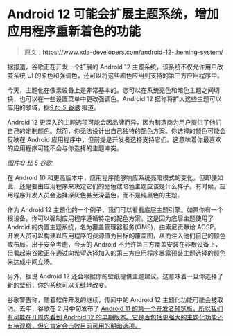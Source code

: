 # Android 12 可能会扩展主题系统，增加应用程序重新着色的功能

> 原文：<https://www.xda-developers.com/android-12-theming-system/>

据报道，谷歌正在开发一个扩展的 Android 12 主题系统，该系统不仅允许用户改变系统 UI 的原色和强调色，还可以将这些颜色应用到支持的第三方应用程序中。

今天，主题化在像素设备上是非常基本的。您可以在系统亮色和暗色主题之间切换，也可以在一些设置菜单中更改强调色。Android 12 据称将扩大这些主题可以应用的领域，据[*9 to 5 谷歌*](https://9to5google.com/2021/01/27/android-12-working-on-in-depth-theming-system-that-can-even-recolor-apps/) 报道。

Android 12 更深入的主题选项可能会因品牌而异，因为制造商为用户提供了他们自己的定制颜色。然而，你无法设计出自己独特的配色方案。你选择的颜色可能会反映在 Android 应用程序中，但前提是开发者选择支持它们。这意味着你最喜欢的应用程序可能不会与你选择的主题冲突。

*图片:9 比 5 谷歌*

在 Android 10 和更高版本中，应用程序能够响应系统亮暗模式的变化。但即便如此，还是要由应用程序来决定它们的亮色或暗色主题应该是什么样子。有时候，应用程序开发人员会选择深灰色甚至深蓝色，而不是纯黑色的主题。

作为 Android 12 主题化的一个例子，我们可以看看底层主题引擎。如果你有一个根设备，你可以强制应用程序遵循特定的配色方案。这是因为底层主题使用了 Android 的内置主题系统，名为覆盖管理器服务(OMS)，由索尼贡献给 AOSP。开发人员可以构建以应用程序的资源值为目标的覆盖图，从而注入他们自己的颜色或布局。出于安全考虑，今天的 Android 不允许第三方覆盖安装在非根设备上，但看起来谷歌正在通过向希望选择加入的第三方应用程序暴露预装主题选择的颜色来达成中间立场。

另外，据说 Android 12 还会根据你的壁纸提供主题建议。这意味着一旦你选择了新的壁纸，你的系统可以无缝地改变。

谷歌警告称，随着软件开发的继续，传闻中的 Android 12 主题化功能可能会被取消。去年，谷歌在 2 月中旬发布了 [Android 11 的第一个开发者预览版，所以我们有可能在几周内看到 Android 12 的早期版本。它是否包括更强大的主题化功能还有待观察，但它肯定会击败目前可用的明暗选项。](https://www.xda-developers.com/android-11-developer-preview-changes/)